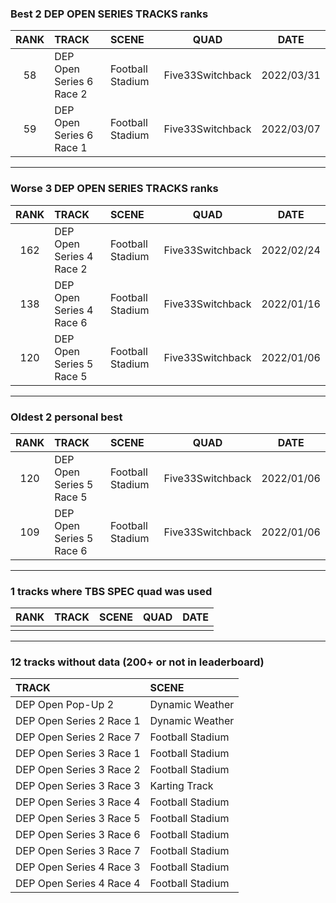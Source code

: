 ### Best 2 DEP OPEN SERIES TRACKS ranks
|RANK|TRACK|SCENE|QUAD|DATE|
|:---:|:---|:---|:---:|:---:|
|58|DEP Open Series 6 Race 2|Football Stadium|Five33Switchback|2022/03/31|
|59|DEP Open Series 6 Race 1|Football Stadium|Five33Switchback|2022/03/07|
---
### Worse 3 DEP OPEN SERIES TRACKS ranks
|RANK|TRACK|SCENE|QUAD|DATE|
|:---:|:---|:---|:---:|:---:|
|162|DEP Open Series 4 Race 2|Football Stadium|Five33Switchback|2022/02/24|
|138|DEP Open Series 4 Race 6|Football Stadium|Five33Switchback|2022/01/16|
|120|DEP Open Series 5 Race 5|Football Stadium|Five33Switchback|2022/01/06|
---
### Oldest 2 personal best
|RANK|TRACK|SCENE|QUAD|DATE|
|:---:|:---|:---|:---:|:---:|
|120|DEP Open Series 5 Race 5|Football Stadium|Five33Switchback|2022/01/06|
|109|DEP Open Series 5 Race 6|Football Stadium|Five33Switchback|2022/01/06|
---
### 1 tracks where TBS SPEC quad was used
|RANK|TRACK|SCENE|QUAD|DATE|
|:---:|:---|:---|:---:|:---:|
||||||
---
### 12 tracks without data (200+ or not in leaderboard)
|TRACK|SCENE|
|:---|:---|
|DEP Open Pop-Up 2|Dynamic Weather|
|DEP Open Series 2 Race 1|Dynamic Weather|
|DEP Open Series 2 Race 7|Football Stadium|
|DEP Open Series 3 Race 1|Football Stadium|
|DEP Open Series 3 Race 2|Football Stadium|
|DEP Open Series 3 Race 3|Karting Track|
|DEP Open Series 3 Race 4|Football Stadium|
|DEP Open Series 3 Race 5|Football Stadium|
|DEP Open Series 3 Race 6|Football Stadium|
|DEP Open Series 3 Race 7|Football Stadium|
|DEP Open Series 4 Race 3|Football Stadium|
|DEP Open Series 4 Race 4|Football Stadium|
